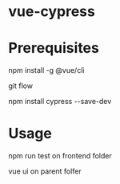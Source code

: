 # vue-cypress

# Prerequisites

 npm install -g @vue/cli

 git flow 

 npm install cypress --save-dev

 # Usage

 npm run test on frontend folder
 
 vue ui on parent folfer


